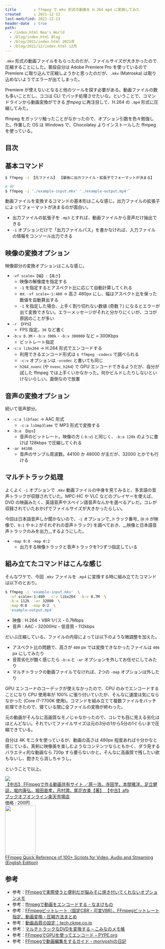 ```yaml
---
title        : ffmpeg で mkv 形式の動画を H.264 mp4 に変換してみた
created      : 2021-12-13
last-modified: 2021-12-13
header-date  : true
path:
  - /index.html Neo's World
  - /blog/index.html Blog
  - /blog/2021/index.html 2021年
  - /blog/2021/12/index.html 12月
---
```


`.mkv` 形式の動画ファイルをもらったのだが、ファイルサイズが大きかったので圧縮することにした。普段自分は Adobe Premiere Pro を使っているので Premiere に取り込んで圧縮しようかと思ったのだが、`.mkv` (Matroska) は取り込めないようでエラーが出てしまった。

Premiere が使えないとなると他のツールを探す必要がある。動画ファイルの数も多いことだし、ココは CLI でバッチ処理させたいな。ということで、コマンドラインから動画変換ができる _ffmpeg_ に再注目して、H.264 の `.mp4` 形式に圧縮してみた。

ffmpeg をガッツリ触ったことがなかったので、オプション引数を色々勉強した。作業した OS は Windows で、Chocolatey よりインストールした ffmpeg を使っている。

## 目次

## 基本コマンド

```bash
$ ffmpeg -i 【元ファイル】 【最後に出力ファイル・拡張子でフォーマットが決まる】

# 例
$ ffmpeg -i './example-input.mkv' './example-output.mp4'`
```

動画ファイルを変換するコマンドの基本形はこんな感じ。出力ファイルの拡張子によってフォーマットが決まるのが面白い。

- 出力ファイルの拡張子を `.mp3` とすれば、動画ファイルから音声だけ抽出できる
- `-i` オプションだけで「出力ファイルパス」を書かなければ、入力ファイルの情報をコンソール出力できる

## 映像の変換オプション

映像部分の変換オプションはこんな感じ。

- `-vf scale=【幅】:【高さ】`
  - 映像の解像度を指定する
  - `-1` を指定するとアスペクト比に応じて自動計算してくれる
  - ex. `-vf scale=-1:480` → 高さ 480px にし、幅はアスペクト比を保った数値を自動算出する
  - `-1` を指定した場合、上手く割り切れない数値 (奇数？) になるとエラーが出て変換できない。エラーメッセージがそれと分かりにくいが、ココが原因のことが多い
- `-r 【FPS】`
  - FPS 指定。`30` など書く
- `-b:v 0.3M`・`-b:v 300k`・`-b:v 300000` など = 300Kbps
  - ビットレート指定
- `-c:v libx264` → H.264 形式でエンコードする
  - 利用できるエンコード形式は `$ ffmpeg -codecs` で調べられる
  - `-c:v` オプションは `-vcodec` と書いても同じ
  - `h264_nvenc` (や `nvenc_h264`) で GPU エンコードできるようだが、自分が試した ffmpeg では上手くいかなかった。何かビルドしたりしないといけないらしい。面倒なので放置

## 音声の変換オプション

続いて音声部分。

- `-c:a libfaac` → AAC 形式
  - `-c:a libmp3lame` で MP3 形式で変換する
- `-b:a 【bps】`
  - 音声のビットレート。映像の方 (`-b:v`) と同じく、`-b:a 128k` のように書けば 128kbps で圧縮してくれる
- `-ar 44100`
  - 音声のサンプル周波数。44100 か 48000 が主だが、32000 とかでも行ける

## マルチトラック処理

よくよく `-i` オプションで `.mkv` 動画ファイルの中身を見てみると、多言語の音声トラックが収録されていた。MPC-HC や VLC などのプレイヤーを使えば、DVD の映画みたく、英語音声やスペイン語音声なんかを選べるアレだ。コレが収録されていたおかげでファイルサイズが大きかったらしい。

今回は日本語音声しか聞かないので、`-i` オプションで_トラック番号_ (`0:0` が映像で、`0:1` や `0:2` がそれぞれの音声トラック) を調べておき、__映像と日本語音声トラックのみを出力__するようにした。

- `-map 0:0 -map 0:2`
  - 出力する映像トラックと音声トラックを1つずつ指定している

## 組み立てたコマンドはこんな感じ

そんなワケで、今回 `.mkv` ファイルを `.mp4` に変換する時に組み立てたコマンドは以下のとおり。

```bash
$ ffmpeg -i 'example-input.mkv'  \
  -vf scale=-1:480  -c:v libx264  -b:v 0.7M  \
  -b:a 112k  -ar 32000  \
  -map 0:0  -map 0:2  \
  'example-output.mp4'
```

- 映像 : H.264・VBR 1パス・0.7Mbps
- 音声 : AAC・32000Hz・低音質・112kbps

だいぶ圧縮している。ファイルの内容によっては以下のような微調整を加えた。

- アスペクト比の問題で、高さが `480` px では変換できなかったファイルは `486` px にしてみたり
- 音質劣化が酷く感じたら `-b:a` と `-ar` オプションを外してお任せにしてみたり
- マルチトラックの動画ファイルでなければ、2つの `-map` オプションは外したり

GPU エンコードのコーデックが使えなかったので、CPU のみでエンコードすることになり CPU 使用率が 100% に張り付いていたが、そんなに速度は気にならなかった (Core i7-7700K 使用)。コマンドを組み立てて複数ファイルをバッチ処理できたので、寝ている間に全ファイルの変換が終わった。

元の動画がそんなに高画質なモノじゃなかったので、コレでも目に見える劣化はほとんどない。それでいてファイルサイズは元の3分の1から5分の1ぐらいまで圧縮できている。

自分は 4K モニタを使っているが、動画の高さは 480px 程度あれば十分かなと感じている。真剣に映像美を楽しむようなコンテンツならともかく、ダラ見するバラエティ的な動画なら 720p すら要らないかと。そんなに高画質で残したい欲もないし、飽きたら消しちゃうし。

ということで以上。

<div class="ad-rakuten">
  <div class="ad-rakuten-image">
    <a href="https://hb.afl.rakuten.co.jp/hgc/g00rc682.waxyceda.g00rc682.waxyd8cb/?pc=https%3A%2F%2Fitem.rakuten.co.jp%2Fbookoffonline%2F0015764102%2F&amp;m=http%3A%2F%2Fm.rakuten.co.jp%2Fbookoffonline%2Fi%2F11364802%2F">
      <img src="https://thumbnail.image.rakuten.co.jp/@0_mall/bookoffonline/cabinet/2028/0015764102l.jpg?_ex=128x128">
    </a>
  </div>
  <div class="ad-rakuten-info">
    <div class="ad-rakuten-title">
      <a href="https://hb.afl.rakuten.co.jp/hgc/g00rc682.waxyceda.g00rc682.waxyd8cb/?pc=https%3A%2F%2Fitem.rakuten.co.jp%2Fbookoffonline%2F0015764102%2F&amp;m=http%3A%2F%2Fm.rakuten.co.jp%2Fbookoffonline%2Fi%2F11364802%2F">【中古】 FFmpegで作る動画共有サイト ／原一浩，寺田学，本間雅洋，足立健誌，堀内康弘，堀田直孝，月村潤，尾花衣美【著】 【中古】afb</a>
    </div>
    <div class="ad-rakuten-shop">
      <a href="https://hb.afl.rakuten.co.jp/hgc/g00rc682.waxyceda.g00rc682.waxyd8cb/?pc=https%3A%2F%2Fwww.rakuten.co.jp%2Fbookoffonline%2F&amp;m=http%3A%2F%2Fm.rakuten.co.jp%2Fbookoffonline%2F">ブックオフオンライン楽天市場店</a>
    </div>
    <div class="ad-rakuten-price">価格 : 200円</div>
  </div>
</div>

<div class="ad-amazon">
  <div class="ad-amazon-image">
    <a href="https://www.amazon.co.jp/dp/B0876F9B27?tag=neos21-22&amp;linkCode=osi&amp;th=1&amp;psc=1">
      <img src="https://m.media-amazon.com/images/I/41+oetVjizL._SL160_.jpg" width="100" height="160">
    </a>
  </div>
  <div class="ad-amazon-info">
    <div class="ad-amazon-title">
      <a href="https://www.amazon.co.jp/dp/B0876F9B27?tag=neos21-22&amp;linkCode=osi&amp;th=1&amp;psc=1">FFmpeg Quick Reference of 100+ Scripts for Video, Audio and Streaming (English Edition)</a>
    </div>
  </div>
</div>

## 参考

- 参考：[FFmpegで実際使うと便利だが脳みそに焼き付いてくれないオプションメモ](https://blog.katsubemakito.net/macos/ffmpeg)
- 参考：[ffmpegで動画をエンコードする - なまけもの](https://simple.hatenablog.jp/entry/ffmpeg-Encoding)
- 参考：[FFmpegビットレート（固定CBR・可変VBR）、FFmpegビットレート指定、動画変換・圧縮方法まとめ](https://jp.videoproc.com/edit-convert/ffmpeg-bitrate.htm)
- 参考：[動画品質の設定：tech.ckme.co.jp](https://tech.ckme.co.jp/ffmpeg_vquality.shtml)
- 参考：[マルチトラックなDVDを変換する – こみなのメモ帳](https://www.komina.info/archives/402)
- 参考：[FFmpegでGPUを使ってエンコード – PYPE.org](https://pype.org/encode-using-gpu-with-ffmpeg/)
- 参考：[FFmpegで動画編集をするガイド - moriyoshiの日記](https://moriyoshi.hatenablog.com/entry/2015/12/17/224127)
